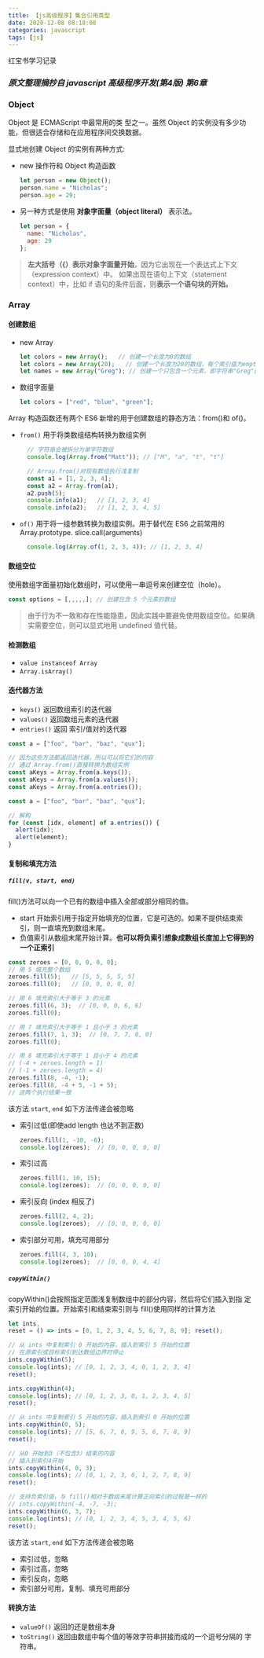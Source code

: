 ```yaml
---
title: 【js高级程序】集合引用类型
date: 2020-12-08 08:18:08
categories: javascript
tags: [js]
---
```


红宝书学习记录

### *原文整理摘抄自 javascript 高级程序开发(第4版) 第6章*

### Object
Object 是 ECMAScript 中最常用的类 型之一。虽然 Object 的实例没有多少功能，但很适合存储和在应用程序间交换数据。

显式地创建 Object 的实例有两种方式:
- new 操作符和 Object 构造函数
  ```js
  let person = new Object();
  person.name = "Nicholas";
  person.age = 29;
  ```
- 另一种方式是使用 **对象字面量（object literal）** 表示法。
  ```js
  let person = {
    name: "Nicholas",
    age: 29
  };
  ```
> **左大括号（{）表示对象字面量开始**，因为它出现在一个表达式上下文（expression context）中。
> 如果出现在语句上下文（statement context）中，比如 if 语句的条件后面，则**表示一个语句块的开始。**

### Array
#### 创建数组
- new Array
  ```js
  let colors = new Array();   // 创建一个长度为0的数组
  let colors = new Array(20);   // 创建一个长度为20的数组，每个索引值为empty
  let names = new Array("Greg"); // 创建一个只包含一个元素，即字符串"Greg"的数组
  ```
- 数组字面量
  ```js
  let colors = ["red", "blue", "green"];
  ```

Array 构造函数还有两个 ES6 新增的用于创建数组的静态方法：from()和 of()。
- `from()` 用于将类数组结构转换为数组实例
  ```js
    // 字符串会被拆分为单字符数组
    console.log(Array.from("Matt")); // ["M", "a", "t", "t"]

    // Array.from()对现有数组执行浅复制
    const a1 = [1, 2, 3, 4];
    const a2 = Array.from(a1);
    a2.push(5);
    console.info(a1);   // [1, 2, 3, 4]
    console.info(a2);   // [1, 2, 3, 4, 5]
  ```
- `of()` 用于将一组参数转换为数组实例。用于替代在 ES6 之前常用的 Array.prototype. slice.call(arguments)
  ```js
    console.log(Array.of(1, 2, 3, 4)); // [1, 2, 3, 4]
  ```

#### 数组空位
使用数组字面量初始化数组时，可以使用一串逗号来创建空位（hole）。
```js
const options = [,,,,,]; // 创建包含 5 个元素的数组
```
> 由于行为不一致和存在性能隐患，因此实践中要避免使用数组空位。如果确实需要空位，则可以显式地用 undefined 值代替。

#### 检测数组
- `value instanceof Array`
- `Array.isArray()`

#### 迭代器方法
- `keys()`  返回数组索引的迭代器
- `values()`  返回数组元素的迭代器
- `entries()`   返回 索引/值对的迭代器
```js
const a = ["foo", "bar", "baz", "qux"];

// 因为这些方法都返回迭代器，所以可以将它们的内容
// 通过 Array.from()直接转换为数组实例
const aKeys = Array.from(a.keys());
const aKeys = Array.from(a.values());
const aKeys = Array.from(a.entries());
```

```js
const a = ["foo", "bar", "baz", "qux"];

// 解构
for (const [idx, element] of a.entries()) {
  alert(idx);
  alert(element);
}
```

#### 复制和填充方法
##### `fill(v, start, end)` 
fill()方法可以向一个已有的数组中插入全部或部分相同的值。
  - start 开始索引用于指定开始填充的位置，它是可选的。如果不提供结束索引，则一直填充到数组末尾。
  - 负值索引从数组末尾开始计算。**也可以将负索引想象成数组长度加上它得到的一个正索引**
```js
const zeroes = [0, 0, 0, 0, 0];
// 用 5 填充整个数组
zeroes.fill(5);   // [5, 5, 5, 5, 5]
zoroes.fill(0);   // [0, 0, 0, 0, 0]

// 用 6 填充索引大于等于 3 的元素
zeroes.fill(6, 3);  // [0, 0, 0, 6, 6]
zoroes.fill(0);

// 用 7 填充索引大于等于 1 且小于 3 的元素
zeroes.fill(7, 1, 3);  // [0, 7, 7, 0, 0]
zoroes.fill(0);

// 用 8 填充索引大于等于 1 且小于 4 的元素 
// (-4 + zeroes.length = 1)
// (-1 + zeroes.length = 4)
zeroes.fill(8, -4, -1);
zeroes.fill(8, -4 + 5, -1 + 5);
// 这两个执行结果一致
```

该方法 `start`, `end` 如下方法传递会被忽略
- 索引过低(即使add length 也达不到正数)
  ```js
  zeroes.fill(1, -10, -6);
  console.log(zeroes);  // [0, 0, 0, 0, 0]
  ```
- 索引过高
  ```js
  zeroes.fill(1, 10, 15);
  console.log(zeroes);  // [0, 0, 0, 0, 0]
  ```
- 索引反向 (index 相反了)
  ```js
  zeroes.fill(2, 4, 2);
  console.log(zeroes);  // [0, 0, 0, 0, 0]
  ```
- 索引部分可用，填充可用部分 
  ```js
  zeroes.fill(4, 3, 10);
  console.log(zeroes);  // [0, 0, 0, 4, 4]
  ```

##### `copyWithin()`
copyWithin()会按照指定范围浅复制数组中的部分内容，然后将它们插入到指 定索引开始的位置。开始索引和结束索引则与 fill()使用同样的计算方法
```js
let ints,
reset = () => ints = [0, 1, 2, 3, 4, 5, 6, 7, 8, 9]; reset();

// 从 ints 中复制索引 0 开始的内容，插入到索引 5 开始的位置
// 在源索引或目标索引到达数组边界时停止
ints.copyWithin(5);
console.log(ints); // [0, 1, 2, 3, 4, 0, 1, 2, 3, 4] 
reset();

ints.copyWithin(4);
console.log(ints); // [0, 1, 2, 3, 0, 1, 2, 3, 4, 5] 
reset();

// 从 ints 中复制索引 5 开始的内容，插入到索引 0 开始的位置
ints.copyWithin(0, 5);
console.log(ints); // [5, 6, 7, 8, 9, 5, 6, 7, 8, 9]
reset();

// 从0 开始到3（不包含3）结束的内容
// 插入到索引4开始
ints.copyWithin(4, 0, 3);
console.log(ints); // [0, 1, 2, 3, 0, 1, 2, 7, 8, 9]
reset();

// 支持负索引值，与 fill()相对于数组末尾计算正向索引的过程是一样的
// ints.copyWithin(-4, -7, -3);
ints.copyWithin(6, 3, 7);
console.log(ints); // [0, 1, 2, 3, 4, 5, 3, 4, 5, 6]
reset();
```
该方法 `start`, `end` 如下方法传递会被忽略
- 索引过低，忽略
- 索引过高，忽略
- 索引反向，忽略
- 索引部分可用，复制、填充可用部分

#### 转换方法
- `valueOf()` 返回的还是数组本身
- `toString()` 返回由数组中每个值的等效字符串拼接而成的一个逗号分隔的 字符串。
